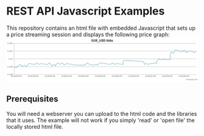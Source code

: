 # REST API Javascript Examples
This repository contains an html file with embedded Javascript that sets up a price streaming session and displays the following price graph:
![Javascript price streaming canvas screenshot](screenshot.png)
## Prerequisites
You will need a webserver you can upload to the html code and the libraries that it uses. The example will not work if you simply 'read' or 'open file' the locally stored html file.


